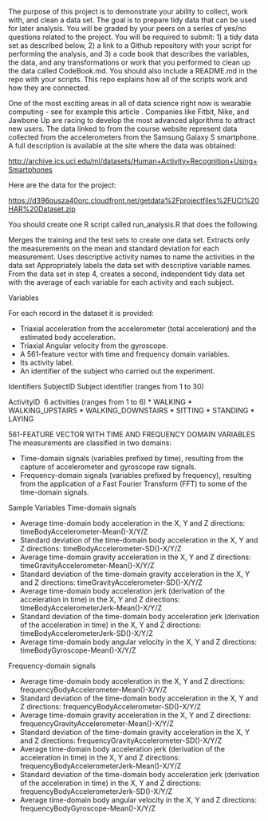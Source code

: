 The purpose of this project is to demonstrate your ability to collect, work with, and clean a data set. The goal is to prepare tidy data that can be used for later analysis. You will be graded by your peers on a series of yes/no questions related to the project. You will be required to submit: 1) a tidy data set as described below, 2) a link to a Github repository with your script for performing the analysis, and 3) a code book that describes the variables, the data, and any transformations or work that you performed to clean up the data called CodeBook.md. You should also include a README.md in the repo with your scripts. This repo explains how all of the scripts work and how they are connected.

One of the most exciting areas in all of data science right now is wearable computing - see for example this article . Companies like Fitbit, Nike, and Jawbone Up are racing to develop the most advanced algorithms to attract new users. The data linked to from the course website represent data collected from the accelerometers from the Samsung Galaxy S smartphone. A full description is available at the site where the data was obtained:

http://archive.ics.uci.edu/ml/datasets/Human+Activity+Recognition+Using+Smartphones

Here are the data for the project:

https://d396qusza40orc.cloudfront.net/getdata%2Fprojectfiles%2FUCI%20HAR%20Dataset.zip

You should create one R script called run_analysis.R that does the following.

Merges the training and the test sets to create one data set.
Extracts only the measurements on the mean and standard deviation for each measurement.
Uses descriptive activity names to name the activities in the data set
Appropriately labels the data set with descriptive variable names.
From the data set in step 4, creates a second, independent tidy data set with the average of each variable for each activity and each subject.


Variables

For each record in the dataset it is provided: 
- Triaxial acceleration from the accelerometer (total acceleration) and the estimated body acceleration. 
- Triaxial Angular velocity from the gyroscope. 
- A 561-feature vector with time and frequency domain variables. 
- Its activity label. 
- An identifier of the subject who carried out the experiment.

Identifiers
SubjectID Subject identifier  (ranges from 1 to 30)

ActivityID  6 activities (ranges from 1 to 6)
    * WALKING
    * WALKING_UPSTAIRS
    * WALKING_DOWNSTAIRS
    * SITTING
    * STANDING
    * LAYING

561-FEATURE VECTOR WITH TIME AND FREQUENCY DOMAIN VARIABLES
The measurements are classified in two domains:
* Time-domain signals (variables prefixed by time), resulting from the capture of accelerometer and gyroscope raw signals.
* Frequency-domain signals (variables prefixed by frequency), resulting from the application of a Fast Fourier Transform (FFT) to some of the time-domain signals.


Sample Variables
Time-domain signals
* Average time-domain body acceleration in the X, Y and Z directions: timeBodyAccelerometer-Mean()-X/Y/Z
* Standard deviation of the time-domain body acceleration in the X, Y and Z directions: timeBodyAccelerometer-SD()-X/Y/Z
* Average time-domain gravity acceleration in the X, Y and Z directions: timeGravityAccelerometer-Mean()-X/Y/Z
* Standard deviation of the time-domain gravity acceleration in the X, Y and Z directions: timeGravityAccelerometer-SD()-X/Y/Z
* Average time-domain body acceleration jerk (derivation of the acceleration in time) in the X, Y and Z directions: timeBodyAccelerometerJerk-Mean()-X/Y/Z
* Standard deviation of the time-domain body acceleration jerk (derivation of the acceleration in time) in the X, Y and Z directions: timeBodyAccelerometerJerk-SD()-X/Y/Z
* Average time-domain body angular velocity in the X, Y and Z directions: timeBodyGyroscope-Mean()-X/Y/Z


Frequency-domain signals
* Average time-domain body acceleration in the X, Y and Z directions: frequencyBodyAccelerometer-Mean()-X/Y/Z
* Standard deviation of the time-domain body acceleration in the X, Y and Z directions: frequencyBodyAccelerometer-SD()-X/Y/Z
* Average time-domain gravity acceleration in the X, Y and Z directions: frequencyGravityAccelerometer-Mean()-X/Y/Z
* Standard deviation of the time-domain gravity acceleration in the X, Y and Z directions: frequencyGravityAccelerometer-SD()-X/Y/Z
* Average time-domain body acceleration jerk (derivation of the acceleration in time) in the X, Y and Z directions: frequencyBodyAccelerometerJerk-Mean()-X/Y/Z
* Standard deviation of the time-domain body acceleration jerk (derivation of the acceleration in time) in the X, Y and Z directions: frequencyBodyAccelerometerJerk-SD()-X/Y/Z
* Average time-domain body angular velocity in the X, Y and Z directions: frequencyBodyGyroscope-Mean()-X/Y/Z


